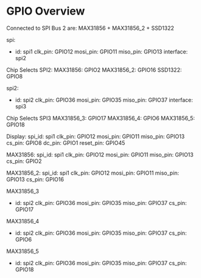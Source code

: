 # GPIO Overview

Connected to SPI Bus 2 are:
MAX31856 + MAX31856_2 + SSD1322

spi:
  - id: spi1
    clk_pin: GPIO12
    mosi_pin: GPIO11
    miso_pin: GPIO13
    interface: spi2

Chip Selects SPI2:
MAX31856: GPIO2
MAX31856_2: GPIO16
SSD1322: GPIO8

spi2: 
  - id: spi2
    clk_pin: GPIO36
    mosi_pin: GPIO35
    miso_pin: GPIO37
    interface: spi3

Chip Selects SPI3
MAX31856_3: GPIO17
MAX31856_4: GPIO6
MAX31856_5: GPIO18

Display: 
    spi_id: spi1
    clk_pin: GPIO12
    mosi_pin: GPIO11
    miso_pin: GPIO13
    cs_pin: GPIO8
    dc_pin: GPIO1
    reset_pin: GPIO45

MAX31856: 
    spi_id: spi1
    clk_pin: GPIO12
    mosi_pin: GPIO11
    miso_pin: GPIO13
    cs_pin: GPIO2


MAX31856_2: 
    spi_id: spi1
    clk_pin: GPIO12
    mosi_pin: GPIO11
    miso_pin: GPIO13
    cs_pin: GPIO16

MAX31856_3
  - id: spi2
    clk_pin: GPIO36
    mosi_pin: GPIO35
    miso_pin: GPIO37
    cs_pin: GPIO17

MAX31856_4
  - id: spi2
    clk_pin: GPIO36
    mosi_pin: GPIO35
    miso_pin: GPIO37
    cs_pin: GPIO6

MAX31856_5
  - id: spi2
    clk_pin: GPIO36
    mosi_pin: GPIO35
    miso_pin: GPIO37
    cs_pin: GPIO18

